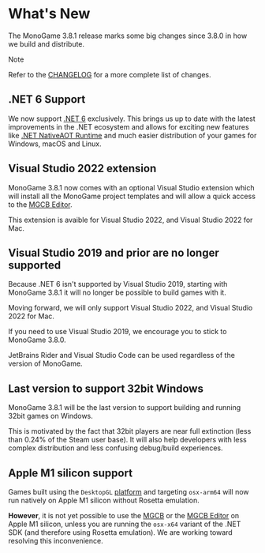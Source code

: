 # What's New

The MonoGame 3.8.1 release marks some big changes since 3.8.0 in how we build and distribute.

> [!NOTE]
> Refer to the [CHANGELOG](https://github.com/MonoGame/MonoGame/blob/develop/CHANGELOG.md) for a more complete list of changes.

## .NET 6 Support

We now support [.NET 6](https://docs.microsoft.com/en-us/dotnet/core/introduction) exclusively.  This brings us up to date with the latest improvements in the .NET ecosystem and allows for exciting new features like [.NET NativeAOT Runtime](https://github.com/dotnet/runtimelab/tree/feature/NativeAOT) and much easier distribution of your games for Windows, macOS and Linux.

## Visual Studio 2022 extension

MonoGame 3.8.1 now comes with an optional Visual Studio extension which will install all the MonoGame project templates and will allow a quick access to the [MGCB Editor](./tools/mgcb_editor.md).

This extension is avaible for Visual Studio 2022, and Visual Studio 2022 for Mac.

## Visual Studio 2019 and prior are no longer supported

Because .NET 6 isn't supported by Visual Studio 2019, starting with MonoGame 3.8.1 it will no longer be possible to build games with it.

Moving forward, we will only support Visual Studio 2022, and Visual Studio 2022 for Mac.

If you need to use Visual Studio 2019, we encourage you to stick to MonoGame 3.8.0.

JetBrains Rider and Visual Studio Code can be used regardless of the version of MonoGame.

## Last version to support 32bit Windows

MonoGame 3.8.1 will be the last version to support building and running 32bit games on Windows.

This is motivated by the fact that 32bit players are near full extinction (less than 0.24% of the Steam user base). It will also help developers with less complex distribution and less confusing debug/build experiences.

## Apple M1 silicon support

Games built using the ```DesktopGL``` [platform](./platforms.md) and targeting ```osx-arm64``` will now run natively on Apple M1 silicon without Rosetta emulation.

**However**, it is not yet possible to use the [MGCB](./tools/mgcb.md) or the [MGCB Editor](./tools/mgcb_editor.md) on Apple M1 silicon, unless you are running the ```osx-x64``` variant of the .NET SDK (and therefore using Rosetta emulation). We are working toward resolving this inconvenience.

